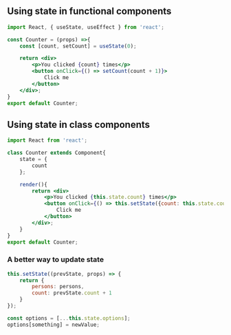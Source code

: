 ## Using state in functional components

```jsx
import React, { useState, useEffect } from 'react';

const Counter = (props) =>{
    const [count, setCount] = useState(0);

    return <div>
        <p>You clicked {count} times</p>
        <button onClick={() => setCount(count + 1)}>
            Click me
        </button>
    </div>;
}
export default Counter;
```

## Using state in class components

```jsx
import React from 'react';

class Counter extends Component{
    state = {
        count
    };

    render(){
        return <div>
            <p>You clicked {this.state.count} times</p>
            <button onClick={() => this.setState({count: this.state.count + 1})}>
                Click me
            </button>
        </div>;
    }
}
export default Counter;
```

### A better way to update state

```jsx
this.setState((prevState, props) => {
	return {
		persons: persons,
		count: prevState.count + 1
	}
});
```
```jsx
const options = [...this.state.options];
options[something] = newValue;
```
